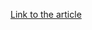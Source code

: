 [Link to the article](https://blog.talosintelligence.com/2022/04/teamtnt-targeting-aws-alibaba.html)
